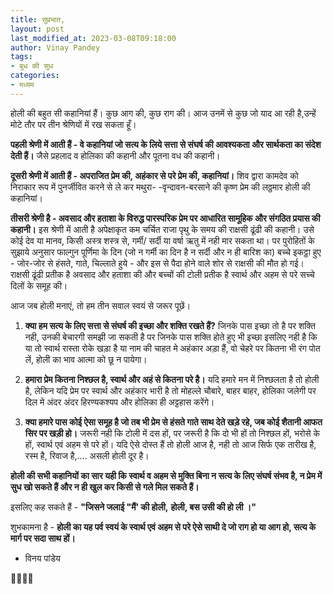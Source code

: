 ```yaml
---
title: सुप्रभात,
layout: post
last_modified_at: 2023-03-08T09:18:00
author: Vinay Pandey
tags:
- बुध की सुध
categories:
- मध्यम
---
```

होली की बहुत सी कहानियां हैं। कुछ आग की, कुछ राग की। आज उनमें से कुछ जो याद आ रही है,उन्हें मोटे तौर पर तीन श्रेणियों में रख सकता हूँ। 

**पहली श्रेणी में आती हैं - वे कहानियां जो सत्य के लिये सत्ता से संघर्ष की आवश्यकता और सार्थकता का संदेश देती हैं।** जैसे प्रहलाद व होलिका की कहानी  और पूतना वध की कहानी। 

**दूसरी श्रेणी में आती हैं - अपराजित प्रेम की, अहंकार से परे प्रेम की, कहानियां।** शिव द्वारा कामदेव को निराकार रूप में  पुनर्जीवित करने से ले कर मथुरा- -वृन्दावन-बरसाने की कृष्ण प्रेम की लठ्ठमार होली की कहानियां।

**तीसरी श्रेणी है - अवसाद और हताशा के विरुद्ध पारस्परिक प्रेम पर आधारित सामूहिक और संगठित प्रयास की कहानी।** इस श्रेणी में आती है अपेक्षाकृत कम चर्चित राजा पृथु के समय की राक्षसी ढूंढी की कहानी। उसे कोई देव या मानव, किसी अस्त्र शस्त्र से, गर्मी/ सर्दी या वर्षा ऋतु में नही मार सकता था। पर पुरोहितों के सुझाये अनुसार फाल्गुन पूर्णिमा के दिन (जो न गर्मी का दिन है न सर्दी और न ही बारिश का) बच्चे इकट्ठा हुए -  जोर-जोर से हंसते, गाते, चिल्लाते हुये -  और इस से पैदा होने वाले शोर से राक्षसी की मौत हो  गई।  राक्षसी ढूंढी प्रतीक है अवसाद और हताशा की और बच्चों की टोली प्रतीक है स्वार्थ और अहम से परे सच्चे दिलों के समूह की।  

आज जब होली मनाएं, तो हम तीन सवाल स्वयं से जरूर पूछें। 
 
1.  **क्या हम सत्य के लिए सत्ता से संघर्ष की इच्छा और शक्ति रखते हैं?**  जिनके पास इच्छा तो है पर शक्ति नही, उनकी बेचारगी समझी जा सकती है पर जिनके पास शक्ति होते हुए भी इच्छा इसलिए नही है कि या तो स्वार्थ रास्ता रोके खड़ा है या नाम की चाहत मे अहंकार अड़ा हैं, वो चेहरे पर कितना भी रंग पोत लें, होली का भाव आत्मा को छू न पायेगा।

2.  **हमारा प्रेम कितना निश्छल है, स्वार्थ और अहं से कितना परे है।** यदि हमारे मन में निश्छलता है तो होली है, लेकिन यदि प्रेम पर स्वार्थ और अहंकार भारी है तो मोहल्ले चौबारे, बाहर बाहर, होलिका जलेगी पर दिल मे अंदर अंदर हिरण्यकश्यप और होलिका ही अट्टहास करेंगे।  

3. **क्या हमारे पास कोई ऐसा समूह है जो तब भी प्रेम से हंसते गाते साथ देते खड़े रहे, जब कोई शैतानी आफत सिर पर खड़ी हो।** जरूरी नही कि टोली में दस हों, पर जरूरी है कि दो भी हों तो निश्छल हों, भरोसे के हों, स्वार्थ एवं अहम से परे हों। यदि ऐसे दोस्त हैं तो होली आज है, नही तो आज सिर्फ एक तारीख है, रस्म है, रिवाज है,.... असली होली दूर है।

**होली की सभी कहानियों का सार यही कि स्वार्थ व अहम से मुक्ति बिना न सत्य के लिए संघर्ष संभव है, न  प्रेम में सुध खो सकते हैं और न ही खुल कर किसी से गले मिल सकते हैं।**

इसलिए कह सकते हैं -
**"जिसने जलाई "मैं' की होली,**
**होली, बस उसी की हो ली ।"**

शुभकामना है -
**होली का यह पर्व स्वयं के स्वार्थ एवं अहम से परे ऐसे साथी दे जो राग हो या आग हो, सत्य के मार्ग पर सदा साथ हों।** 

- विनय पांडेय

🙏🌷🌷🙏


